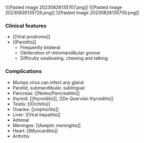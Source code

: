![[Pasted image 20230826135707.png]]
![[Pasted image 20230826135726.png]]
![[Pasted image 20230826135759.png]]  
### Clinical features
- [[Viral prodrome]]
- [[Parotitis]] 
	- Frequently bilateral
	- Obliteration of retromandibular groove
	- Difficulty swallowing, chewing and talking 
### Complications 
- Mumps virus can infect any gland:
- Parotid, submandibular, sublingual
- Pancreas: [[Notes/Pancreatitis]] 
- thyroid: [[thyroiditis]], [[De Quervian thyroiditis]] 
- Testis: [[Orchitis]] 
- Ovaries: [[oophoritis]] 
- Liver: [[Viral hepatitis]] 
- Adrenal
- Meninges: [[Aseptic meningitis]] 
- Heart: [[Myocarditis]]
- Arthritis
